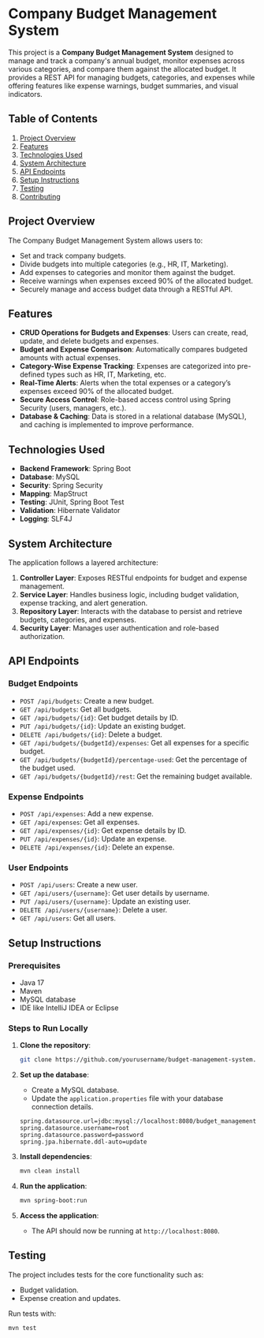 # Company Budget Management System

This project is a **Company Budget Management System** designed to manage and track a company's annual budget, monitor expenses across various categories, and compare them against the allocated budget. It provides a REST API for managing budgets, categories, and expenses while offering features like expense warnings, budget summaries, and visual indicators.

## Table of Contents
1. [Project Overview](#project-overview)
2. [Features](#features)
3. [Technologies Used](#technologies-used)
4. [System Architecture](#system-architecture)
5. [API Endpoints](#api-endpoints)
6. [Setup Instructions](#setup-instructions)
7. [Testing](#testing)
8. [Contributing](#contributing)

## Project Overview
The Company Budget Management System allows users to:
- Set and track company budgets.
- Divide budgets into multiple categories (e.g., HR, IT, Marketing).
- Add expenses to categories and monitor them against the budget.
- Receive warnings when expenses exceed 90% of the allocated budget.
- Securely manage and access budget data through a RESTful API.

## Features
- **CRUD Operations for Budgets and Expenses**: Users can create, read, update, and delete budgets and expenses.
- **Budget and Expense Comparison**: Automatically compares budgeted amounts with actual expenses.
- **Category-Wise Expense Tracking**: Expenses are categorized into pre-defined types such as HR, IT, Marketing, etc.
- **Real-Time Alerts**: Alerts when the total expenses or a category’s expenses exceed 90% of the allocated budget.
- **Secure Access Control**: Role-based access control using Spring Security (users, managers, etc.).
- **Database & Caching**: Data is stored in a relational database (MySQL), and caching is implemented to improve performance.

## Technologies Used
- **Backend Framework**: Spring Boot
- **Database**: MySQL
- **Security**: Spring Security
- **Mapping**: MapStruct
- **Testing**: JUnit, Spring Boot Test
- **Validation**: Hibernate Validator
- **Logging**: SLF4J

## System Architecture
The application follows a layered architecture:
1. **Controller Layer**: Exposes RESTful endpoints for budget and expense management.
2. **Service Layer**: Handles business logic, including budget validation, expense tracking, and alert generation.
3. **Repository Layer**: Interacts with the database to persist and retrieve budgets, categories, and expenses.
4. **Security Layer**: Manages user authentication and role-based authorization.

## API Endpoints
### Budget Endpoints
- `POST /api/budgets`: Create a new budget.
- `GET /api/budgets`: Get all budgets.
- `GET /api/budgets/{id}`: Get budget details by ID.
- `PUT /api/budgets/{id}`: Update an existing budget.
- `DELETE /api/budgets/{id}`: Delete a budget.
- `GET /api/budgets/{budgetId}/expenses`: Get all expenses for a specific budget.
- `GET /api/budgets/{budgetId}/percentage-used`: Get the percentage of the budget used.
- `GET /api/budgets/{budgetId}/rest`: Get the remaining budget available.

### Expense Endpoints
- `POST /api/expenses`: Add a new expense.
- `GET /api/expenses`: Get all expenses.
- `GET /api/expenses/{id}`: Get expense details by ID.
- `PUT /api/expenses/{id}`: Update an expense.
- `DELETE /api/expenses/{id}`: Delete an expense.


### User Endpoints
- `POST /api/users`: Create a new user.
- `GET /api/users/{username}`: Get user details by username.
- `PUT /api/users/{username}`: Update an existing user.
- `DELETE /api/users/{username}`: Delete a user.
- `GET /api/users`: Get all users.


## Setup Instructions

### Prerequisites
- Java 17
- Maven
- MySQL database
- IDE like IntelliJ IDEA or Eclipse

### Steps to Run Locally
1. **Clone the repository**:
    ```bash
    git clone https://github.com/yourusername/budget-management-system.git
    ```

2. **Set up the database**:
    - Create a MySQL database.
    - Update the `application.properties` file with your database connection details.
    ```properties
    spring.datasource.url=jdbc:mysql://localhost:8080/budget_management
    spring.datasource.username=root
    spring.datasource.password=password
    spring.jpa.hibernate.ddl-auto=update
    ```

3. **Install dependencies**:
    ```bash
    mvn clean install
    ```

4. **Run the application**:
    ```bash
    mvn spring-boot:run
    ```

5. **Access the application**:
    - The API should now be running at `http://localhost:8080`.


## Testing
The project includes tests for the core functionality such as:
- Budget validation.
- Expense creation and updates.

Run tests with:
```bash
mvn test
